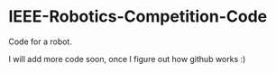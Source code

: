 # IEEE-Robotics-Competition-Code
Code for a robot.

I will add more code soon, once I figure out how github works :)
